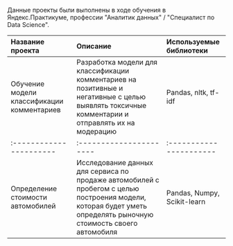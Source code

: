 Данные проекты были выполнены в ходе обучения в Яндекс.Практикуме, профессии "Аналитик данных" / "Специалист по Data Science".

| Название проекта | Описание | Используемые библиотеки | 
| :---------------------- | :---------------------- | :---------------------- |
| Обучение модели классификации комментариев | Разработка модели для классификации комментариев на позитивные и негативные с целью выявлять токсичные комментарии и отправлять их на модерацию|  Pandas, nltk, tf-idf |
| :---------------------- | :---------------------- | :---------------------- |
| Определение стоимости автомобилей | Исследование данных для сервиса по продаже автомобилей с пробегом с целью построения модели, которая будет уметь определять рыночную стоимость своего автомобиля|  Pandas, Numpy, Scikit-learn |
